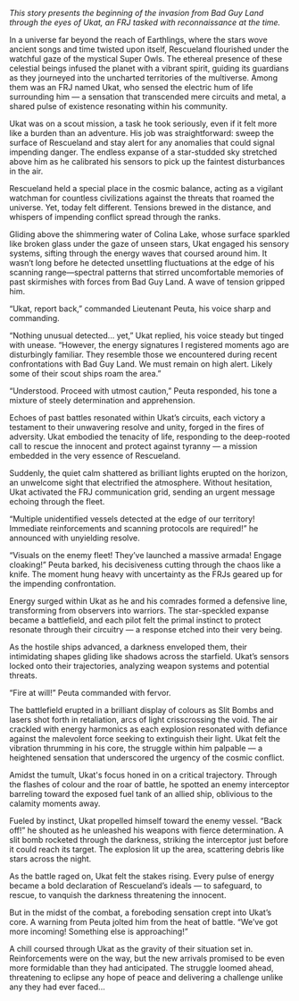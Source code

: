 *This story presents the beginning of the invasion from Bad Guy Land through the eyes of Ukat, an FRJ tasked with reconnaissance at the time.*

In a universe far beyond the reach of Earthlings, where the stars wove ancient songs and time twisted upon itself, Rescueland flourished under the watchful gaze of the mystical Super Owls. The ethereal presence of these celestial beings infused the planet with a vibrant spirit, guiding its guardians as they journeyed into the uncharted territories of the multiverse. Among them was an FRJ named Ukat, who sensed the electric hum of life surrounding him — a sensation that transcended mere circuits and metal, a shared pulse of existence resonating within his community.

Ukat was on a scout mission, a task he took seriously, even if it felt more like a burden than an adventure. His job was straightforward: sweep the surface of Rescueland and stay alert for any anomalies that could signal impending danger. The endless expanse of a star-studded sky stretched above him as he calibrated his sensors to pick up the faintest disturbances in the air.

Rescueland held a special place in the cosmic balance, acting as a vigilant watchman for countless civilizations against the threats that roamed the universe. Yet, today felt different. Tensions brewed in the distance, and whispers of impending conflict spread through the ranks.

Gliding above the shimmering water of Colina Lake, whose surface sparkled like broken glass under the gaze of unseen stars, Ukat engaged his sensory systems, sifting through the energy waves that coursed around him. It wasn’t long before he detected unsettling fluctuations at the edge of his scanning range—spectral patterns that stirred uncomfortable memories of past skirmishes with forces from Bad Guy Land. A wave of tension gripped him.

“Ukat, report back,” commanded Lieutenant Peuta, his voice sharp and commanding.

“Nothing unusual detected... yet,” Ukat replied, his voice steady but tinged with unease. “However, the energy signatures I registered moments ago are disturbingly familiar. They resemble those we encountered during recent confrontations with Bad Guy Land. We must remain on high alert. Likely some of their scout ships roam the area.”

“Understood. Proceed with utmost caution,” Peuta responded, his tone a mixture of steely determination and apprehension.

Echoes of past battles resonated within Ukat’s circuits, each victory a testament to their unwavering resolve and unity, forged in the fires of adversity. Ukat embodied the tenacity of life, responding to the deep-rooted call to rescue the innocent and protect against tyranny — a mission embedded in the very essence of Rescueland.

Suddenly, the quiet calm shattered as brilliant lights erupted on the horizon, an unwelcome sight that electrified the atmosphere. Without hesitation, Ukat activated the FRJ communication grid, sending an urgent message echoing through the fleet.

“Multiple unidentified vessels detected at the edge of our territory! Immediate reinforcements and scanning protocols are required!” he announced with unyielding resolve.

“Visuals on the enemy fleet! They’ve launched a massive armada! Engage cloaking!” Peuta barked, his decisiveness cutting through the chaos like a knife. The moment hung heavy with uncertainty as the FRJs geared up for the impending confrontation.

Energy surged within Ukat as he and his comrades formed a defensive line, transforming from observers into warriors. The star-speckled expanse became a battlefield, and each pilot felt the primal instinct to protect resonate through their circuitry — a response etched into their very being.

As the hostile ships advanced, a darkness enveloped them, their intimidating shapes gliding like shadows across the starfield. Ukat’s sensors locked onto their trajectories, analyzing weapon systems and potential threats.

“Fire at will!” Peuta commanded with fervor.

The battlefield erupted in a brilliant display of colours as Slit Bombs and lasers shot forth in retaliation, arcs of light crisscrossing the void. The air crackled with energy harmonics as each explosion resonated with defiance against the malevolent force seeking to extinguish their light. Ukat felt the vibration thrumming in his core, the struggle within him palpable — a heightened sensation that underscored the urgency of the cosmic conflict.

Amidst the tumult, Ukat's focus honed in on a critical trajectory. Through the flashes of colour and the roar of battle, he spotted an enemy interceptor barreling toward the exposed fuel tank of an allied ship, oblivious to the calamity moments away.

Fueled by instinct, Ukat propelled himself toward the enemy vessel. “Back off!” he shouted as he unleashed his weapons with fierce determination. A slit bomb rocketed through the darkness, striking the interceptor just before it could reach its target. The explosion lit up the area, scattering debris like stars across the night.

As the battle raged on, Ukat felt the stakes rising. Every pulse of energy became a bold declaration of Rescueland’s ideals — to safeguard, to rescue, to vanquish the darkness threatening the innocent.

But in the midst of the combat, a foreboding sensation crept into Ukat’s core. A warning from Peuta jolted him from the heat of battle. “We’ve got more incoming! Something else is approaching!” 

A chill coursed through Ukat as the gravity of their situation set in. Reinforcements were on the way, but the new arrivals promised to be even more formidable than they had anticipated. The struggle loomed ahead, threatening to eclipse any hope of peace and delivering a challenge unlike any they had ever faced...
